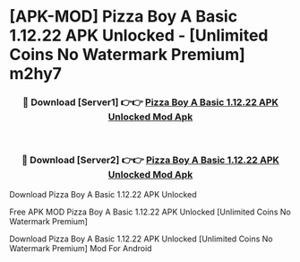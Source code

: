 # [APK-MOD] Pizza Boy A Basic 1.12.22 APK Unlocked - [Unlimited Coins No Watermark Premium] m2hy7



<div align="center">
<h3>🔴 Download [Server1] 👉👉 <a href="https://momento.my/?title=Pizza_Boy_A_Basic_1.12.22_APK_Unlocked">Pizza Boy A Basic 1.12.22 APK Unlocked Mod Apk</a></h3><br>

<h3>🔴 Download [Server2] 👉👉 <a href="https://momento.my/?title=Pizza_Boy_A_Basic_1.12.22_APK_Unlocked">Pizza Boy A Basic 1.12.22 APK Unlocked Mod Apk</a></h3>
</div>



Download Pizza Boy A Basic 1.12.22 APK Unlocked 

Free APK MOD Pizza Boy A Basic 1.12.22 APK Unlocked [Unlimited Coins No Watermark Premium]

Download Pizza Boy A Basic 1.12.22 APK Unlocked [Unlimited Coins No Watermark Premium] Mod For Android
